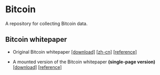 # Bitcoin

A repository for collecting Bitcoin data.



## Bitcoin whitepaper

- Original Bitcoin whitepaper [[download]](./files/whitepaper/bitcoin.pdf) [[zh-cn]](./files/whitepaper/bitcoin_zh_cn.pdf)   [[reference]](https://bitcoin.org/bitcoin.pdf)

- A mounted version of the Bitcoin whitepaper **(single-page version)** [[download]](./files/whitepaper/bitcoin_single_page.pdf)   [[reference]](https://github.com/xicilion/BitcoinWhitePaper)
